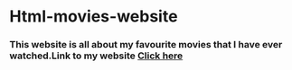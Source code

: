 # Html-movies-website
### This website is all about my favourite movies that I have ever watched.Link to my website [Click here](https://abishekjames.github.io/Html-Movies-website/)
